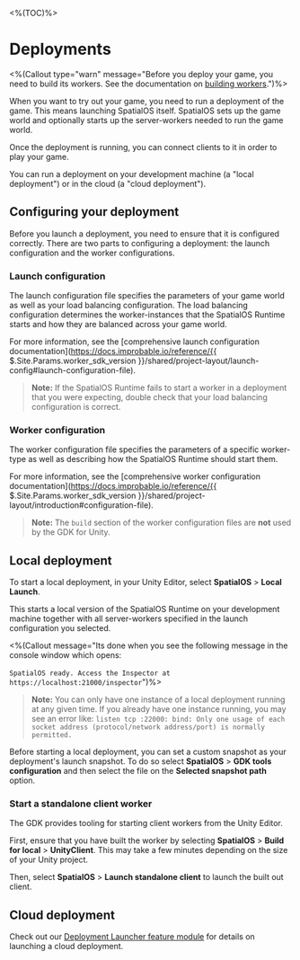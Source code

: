 <%(TOC)%>

# Deployments

<%(Callout type="warn" message="Before you deploy your game, you need to build its workers. See the documentation on [building workers]({{.Site.BaseURL}}/modules/build-system/editor-menu).")%>

When you want to try out your game, you need to run a deployment of the game. This means launching SpatialOS itself. SpatialOS sets up the game world and optionally starts up the server-workers needed to run the game world.

Once the deployment is running, you can connect clients to it in order to play your game.

You can run a deployment on your development machine (a "local deployment") or in the cloud (a "cloud deployment").

## Configuring your deployment

Before you launch a deployment, you need to ensure that it is configured correctly. There are two parts to configuring a deployment: the launch configuration and the worker configurations.

### Launch configuration

The launch configuration file specifies the parameters of your game world as well as your load balancing configuration. The load balancing configuration determines the worker-instances that the SpatialOS Runtime starts and how they are balanced across your game world.

For more information, see the [comprehensive launch configuration documentation](https://docs.improbable.io/reference/{{ $.Site.Params.worker_sdk_version }}/shared/project-layout/launch-config#launch-configuration-file).

> **Note:** If the SpatialOS Runtime fails to start a worker in a deployment that you were expecting, double check that your load balancing configuration is correct.

### Worker configuration

The worker configuration file specifies the parameters of a specific worker-type as well as describing how the SpatialOS Runtime should start them.

For more information, see the [comprehensive worker configuration documentation](https://docs.improbable.io/reference/{{ $.Site.Params.worker_sdk_version }}/shared/project-layout/introduction#configuration-file).

> **Note:** The `build` section of the worker configuration files are **not** used by the GDK for Unity.

## Local deployment

To start a local deployment, in your Unity Editor, select **SpatialOS** > **Local Launch**.

This starts a local version of the SpatialOS Runtime on your development machine together with all server-workers specified in the launch configuration you selected.

<%(Callout message="Its done when you see the following message in the console window which opens:<br/><br/>```SpatialOS ready. Access the Inspector at https://localhost:21000/inspector```")%>

> **Note:** You can only have one instance of a local deployment running at any given time. If you already have one instance running, you may see an error like: `listen tcp :22000: bind: Only one usage of each socket address (protocol/network address/port) is normally permitted.`

Before starting a local deployment, you can set a custom snapshot as your deployment's launch snapshot. To do so select **SpatialOS** > **GDK tools configuration** and then select the file on the **Selected snapshot path** option.

### Start a standalone client worker

The GDK provides tooling for starting client workers from the Unity Editor.

First, ensure that you have built the worker by selecting **SpatialOS** > **Build for local** > **UnityClient**. This may take a few minutes depending on the size of your Unity project.

Then, select **SpatialOS** > **Launch standalone client** to launch the built out client.

## Cloud deployment

Check out our [Deployment Launcher feature module]({{.Site.BaseURL}}/modules/deployment-launcher/overview) for details on launching a cloud deployment.
